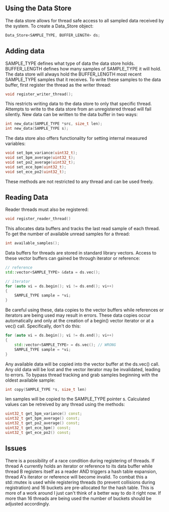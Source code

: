 ## Using the Data Store

The data store allows for thread safe access to all sampled data received by the system. To create a Data_Store object:
```cpp
Data_Store<SAMPLE_TYPE, BUFFER_LENGTH> ds;
```

## Adding data

SAMPLE_TYPE defines what type of data the data store holds. BUFFER_LENGTH defines how many samples of SAMPLE_TYPE it will hold. The data store will always hold the BUFFER_LENGTH most recent SAMPLE_TYPE samples that it receives. To write these samples to the data buffer, first register the thread as the writer thread:

```cpp
void register_writer_thread();
```

This restricts writing data to the data store to only that specific thread. Attempts to write to the data store from an unregistered thread will fail silently. New data can be written to the data buffer in two ways:

```cpp
int new_data(SAMPLE_TYPE *src, size_t len);
int new_data(SAMPLE_TYPE s);
```

The data store also offers functionality for setting internal measured variables:
```cpp
void set_bpm_variance(uint32_t);
void set_bpm_average(uint32_t);
void set_po2_average(uint32_t);
void set_ece_bpm(uint32_t);
void set_ece_po2(uint32_t);
```
These methods are not restricted to any thread and can be used freely.


## Reading Data

Reader threads must also be registered:

```cpp
void register_reader_thread()
```

This allocates data buffers and tracks the last read sample of each thread. To get the number of available unread samples for a thread:

```cpp
int available_samples();
```

Data buffers for threads are stored in standard library vectors. Access to these vector buffers can gained be through iterator or reference:

```cpp
// reference
std::vector<SAMPLE_TYPE> &data = ds.vec();

// iterator
for (auto vi = ds.begin(); vi != ds.end(); vi++)
{
    SAMPLE_TYPE sample = *vi;
}
```

Be careful using these, data copies to the vector buffers while references or iterators are being used may result in errors. These data copies occur automatically and only at the creation of a begin() vector iterator or at a vec() call. Specifically, don't do this:

```cpp
for (auto vi = ds.begin(); vi != ds.end(); vi++)
{
    std::vector<SAMPLE_TYPE> = ds.vec(); // WRONG
    SAMPLE_TYPE sample = *vi;
}
```

Any available data will be copied into the vector buffer at the ds.vec() call. Any old data will be lost and the vector iterator may be invalidated, leading to errors. To bypass thread tracking and grab samples beginning with the oldest available sample:

```cpp
int copy(SAMPLE_TYPE *s, size_t len)
```

len samples will be copied to the SAMPLE_TYPE pointer s. Calculated values can be retreived by any thread using the methods:

```cpp
uint32_t get_bpm_variance() const;
uint32_t get_bpm_average() const;
uint32_t get_po2_average() const;
uint32_t get_ece_bpm() const;
uint32_t get_ece_po2() const;
```

## Issues

There is a possibility of a race condition during registering of threads. If thread A currently holds an iterator or reference to its data buffer while thread B registers itself as a reader AND triggers a hash table expansion, thread A's iterator or reference will become invalid. To combat this a std::mutex is used while registering threads (to prevent collisions during registration) and 16 buckets are pre-allocated for the hash table. This is more of a work around I just can't think of a better way to do it right now. If more than 16 threads are being used the number of buckets should be adjusted accordingly.